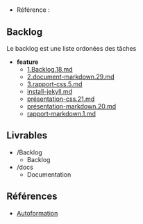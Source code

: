 #  

- Référence :   

 

## Backlog 

Le backlog est une liste ordonées des tâches 

- **feature** 
  - [1.Backlog.18.md](./Backlog/feature/1.Backlog.18.md) 
  - [2.document-markdown.29.md](./Backlog/feature/2.document-markdown.29.md) 
  - [3.rapport-css.5.md](./Backlog/feature/3.rapport-css.5.md) 
  - [install-jekyll.md](./Backlog/feature/install-jekyll.md) 
  - [présentation-css.21.md](./Backlog/feature/présentation-css.21.md) 
  - [présentation-markdown.20.md](./Backlog/feature/présentation-markdown.20.md) 
  - [rapport-markdown.1.md](./Backlog/feature/rapport-markdown.1.md) 
## Livrables 

 

- /Backlog 
  - Backlog 
- /docs 
  - Documentation 
## Références 

 

- [Autoformation](#) 

